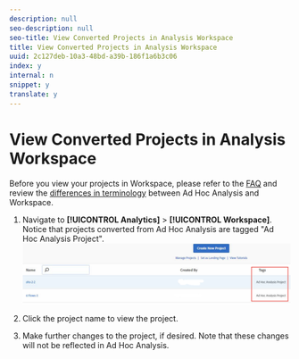 ```yaml
---
description: null
seo-description: null
seo-title: View Converted Projects in Analysis Workspace
title: View Converted Projects in Analysis Workspace
uuid: 2c127deb-10a3-48bd-a39b-186f1a6b3c06
index: y
internal: n
snippet: y
translate: y
---
```


# View Converted Projects in Analysis Workspace

Before you view your projects in Workspace, please refer to the [ FAQ](../../ad_hoc_analysis_bucket/aha2aw-overview/aha2aw_converter_faq.md#topic_8231595303AD403E9322645A63632D57) and review the [ differences in terminology](../../ad_hoc_analysis_bucket/aha2aw-overview/aha2aw_converter_faq.md#topic_8231595303AD403E9322645A63632D57) between Ad Hoc Analysis and Workspace. 

1. Navigate to **[!UICONTROL  Analytics]** > **[!UICONTROL  Workspace]**. Notice that projects converted from Ad Hoc Analysis are tagged "Ad Hoc Analysis Project". ![](assets/view_aha_in_aw.png) 

1. Click the project name to view the project.
1. Make further changes to the project, if desired. Note that these changes will not be reflected in Ad Hoc Analysis.

